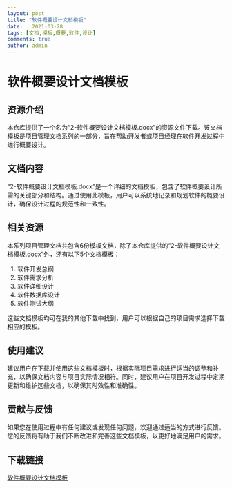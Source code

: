 ```yaml
---
layout: post
title: "软件概要设计文档模板"
date:   2021-03-28
tags: [文档,模板,概要,软件,设计]
comments: true
author: admin
---
```

# 软件概要设计文档模板

## 资源介绍

本仓库提供了一个名为“2-软件概要设计文档模板.docx”的资源文件下载。该文档模板是项目管理文档系列的一部分，旨在帮助开发者或项目经理在软件开发过程中进行概要设计。

## 文档内容

“2-软件概要设计文档模板.docx”是一个详细的文档模板，包含了软件概要设计所需的关键部分和结构。通过使用此模板，用户可以系统地记录和规划软件的概要设计，确保设计过程的规范性和一致性。

## 相关资源

本系列项目管理文档共包含6份模板文档，除了本仓库提供的“2-软件概要设计文档模板.docx”外，还有以下5个文档模板：

1. 软件开发总纲
2. 软件需求分析
3. 软件详细设计
4. 软件数据库设计
5. 软件测试大纲

这些文档模板均可在我的其他下载中找到，用户可以根据自己的项目需求选择下载相应的模板。

## 使用建议

建议用户在下载并使用这些文档模板时，根据实际项目需求进行适当的调整和补充，以确保文档内容与项目实际情况相符。同时，建议用户在项目开发过程中定期更新和维护这些文档，以确保其时效性和准确性。

## 贡献与反馈

如果您在使用过程中有任何建议或发现任何问题，欢迎通过适当的方式进行反馈。您的反馈将有助于我们不断改进和完善这些文档模板，以更好地满足用户的需求。

## 下载链接

[软件概要设计文档模板](https://pan.quark.cn/s/e64e03aada6c)